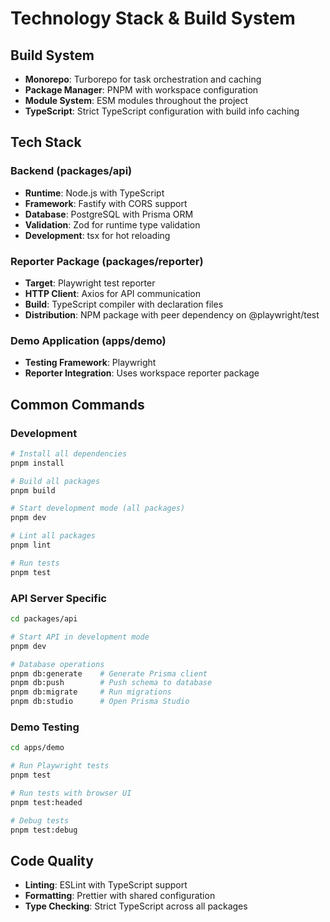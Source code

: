 # Technology Stack & Build System

## Build System

- **Monorepo**: Turborepo for task orchestration and caching
- **Package Manager**: PNPM with workspace configuration
- **Module System**: ESM modules throughout the project
- **TypeScript**: Strict TypeScript configuration with build info caching

## Tech Stack

### Backend (packages/api)

- **Runtime**: Node.js with TypeScript
- **Framework**: Fastify with CORS support
- **Database**: PostgreSQL with Prisma ORM
- **Validation**: Zod for runtime type validation
- **Development**: tsx for hot reloading

### Reporter Package (packages/reporter)

- **Target**: Playwright test reporter
- **HTTP Client**: Axios for API communication
- **Build**: TypeScript compiler with declaration files
- **Distribution**: NPM package with peer dependency on @playwright/test

### Demo Application (apps/demo)

- **Testing Framework**: Playwright
- **Reporter Integration**: Uses workspace reporter package

## Common Commands

### Development

```bash
# Install all dependencies
pnpm install

# Build all packages
pnpm build

# Start development mode (all packages)
pnpm dev

# Lint all packages
pnpm lint

# Run tests
pnpm test
```

### API Server Specific

```bash
cd packages/api

# Start API in development mode
pnpm dev

# Database operations
pnpm db:generate    # Generate Prisma client
pnpm db:push        # Push schema to database
pnpm db:migrate     # Run migrations
pnpm db:studio      # Open Prisma Studio
```

### Demo Testing

```bash
cd apps/demo

# Run Playwright tests
pnpm test

# Run tests with browser UI
pnpm test:headed

# Debug tests
pnpm test:debug
```

## Code Quality

- **Linting**: ESLint with TypeScript support
- **Formatting**: Prettier with shared configuration
- **Type Checking**: Strict TypeScript across all packages
